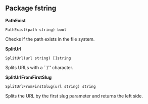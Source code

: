 ## Package fstring

__PathExist__
```
PathExist(path string) bool
```
Checks if the path exists in the file system.

__SplitUrl__
```
SplitUrl(url string) []string
```
Splits URLs with a ``/'' character.

__SplitUrlFromFirstSlug__
```
SplitUrlFromFirstSlug(url string) string
```
Splits the URL by the first slug parameter and returns the left side.